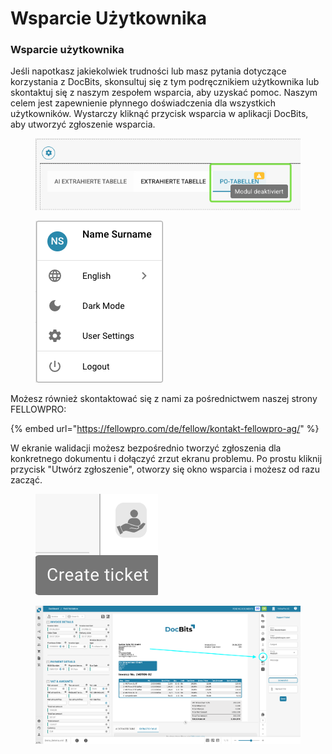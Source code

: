# Wsparcie Użytkownika

### Wsparcie użytkownika <a href="#ikpwh4qbrq82" id="ikpwh4qbrq82"></a>

Jeśli napotkasz jakiekolwiek trudności lub masz pytania dotyczące korzystania z DocBits, skonsultuj się z tym podręcznikiem użytkownika lub skontaktuj się z naszym zespołem wsparcia, aby uzyskać pomoc. Naszym celem jest zapewnienie płynnego doświadczenia dla wszystkich użytkowników. Wystarczy kliknąć przycisk wsparcia w aplikacji DocBits, aby utworzyć zgłoszenie wsparcia.

<figure><img src="../../../.gitbook/assets/image (1) (1).png" alt=""><figcaption></figcaption></figure>

<figure><img src="../../../.gitbook/assets/image (2) (1).png" alt=""><figcaption></figcaption></figure>

Możesz również skontaktować się z nami za pośrednictwem naszej strony FELLOWPRO:

{% embed url="https://fellowpro.com/de/fellow/kontakt-fellowpro-ag/" %}

W ekranie walidacji możesz bezpośrednio tworzyć zgłoszenia dla konkretnego dokumentu i dołączyć zrzut ekranu problemu. Po prostu kliknij przycisk "Utwórz zgłoszenie", otworzy się okno wsparcia i możesz od razu zacząć.

<figure><img src="../../../.gitbook/assets/user-support3.png" alt=""><figcaption></figcaption></figure>

<figure><img src="../../../.gitbook/assets/user-support4.png" alt=""><figcaption></figcaption></figure>
